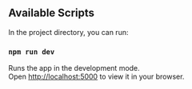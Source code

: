 
## Available Scripts

In the project directory, you can run:

### `npm run dev`

Runs the app in the development mode.\
Open [http://localhost:5000](http://localhost:3000) to view it in your browser.
